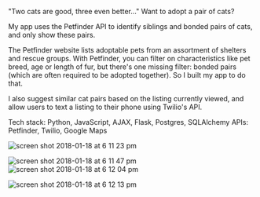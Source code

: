 
"Two cats are good, three even better..." 
Want to adopt a pair of cats?

My app uses the Petfinder API to identify siblings and bonded pairs of cats, and only show these pairs.

The Petfinder website lists adoptable pets from an assortment of shelters and rescue groups. With Petfinder, you can filter on characteristics like pet breed, age or length of fur, but there's one missing filter: bonded pairs (which are often required to be adopted together). So I built my app to do that.

I also suggest similar cat pairs based on the listing currently viewed, and allow users to text a listing to their phone using Twilio's API. 


Tech stack: Python, JavaScript, AJAX, Flask, Postgres, SQLAlchemy
APIs: Petfinder, Twilio, Google Maps

![screen shot 2018-01-18 at 6 11 23 pm](https://user-images.githubusercontent.com/810585/35131925-95b8af08-fc7d-11e7-80e3-f0d834d4d6d0.png)

![screen shot 2018-01-18 at 6 11 47 pm](https://user-images.githubusercontent.com/810585/35131842-42eb4cae-fc7d-11e7-9989-ec709b5150fc.png)
![screen shot 2018-01-18 at 6 12 04 pm](https://user-images.githubusercontent.com/810585/35131841-42cfc3a8-fc7d-11e7-83b5-4d425bb21352.png)

![screen shot 2018-01-18 at 6 12 13 pm](https://user-images.githubusercontent.com/810585/35131840-42b36064-fc7d-11e7-8c01-6918c2a3c38b.png)





